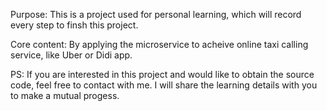 Purpose: This is a project used for personal learning, which will record every step to finsh this project.

Core content: By applying the microservice to acheive online taxi calling service, like Uber or Didi app.

PS: If you are interested in this project and would like to obtain the source code, feel free to contact with me. I will share the learning details with you to make a mutual progess.



